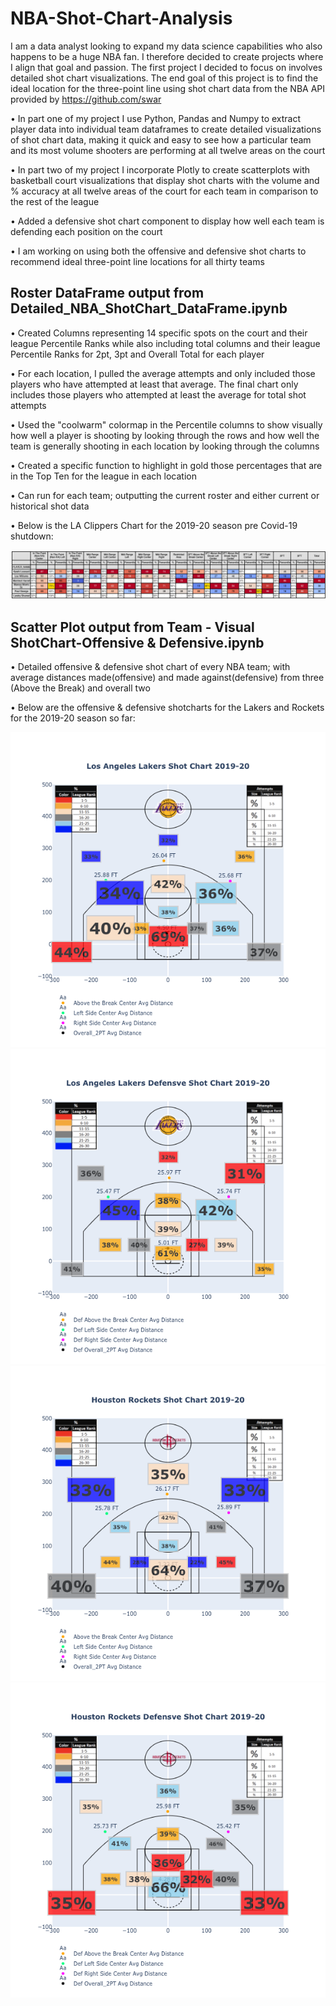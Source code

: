 # NBA-Shot-Chart-Analysis #

I am a data analyst looking to expand my data science capabilities who also happens to be a huge NBA fan. I therefore decided to create projects where I align that goal and passion. The first project I decided to focus on involves detailed shot chart visualizations. The end goal of this project is to find the ideal location for the three-point line using shot chart data from the NBA API provided by https://github.com/swar

•	In part one of my project I use Python, Pandas and Numpy to extract player data into individual team dataframes to create detailed visualizations of shot chart data, making it quick and easy to see how a particular team and its most volume shooters are performing at all twelve areas on the court

•	In part two of my project I incorporate Plotly to create scatterplots with basketball court visualizations that display shot charts with the volume and % accuracy at all twelve areas of the court for each team in comparison to the rest of the league

•	Added a defensive shot chart component to display how well each team is defending each position on the court

•	I am working on using both the offensive and defensive shot charts to recommend ideal three-point line locations for all thirty teams


## Roster DataFrame output from Detailed_NBA_ShotChart_DataFrame.ipynb

• Created Columns representing 14 specific spots on the court and their league Percentile Ranks while also including total columns and their league Percentile Ranks for 2pt, 3pt and Overall Total for each player

• For each location, I pulled the average attempts and only included those players who have attempted at least that average.
The final chart only includes those players who attempted at least the average for total shot attempts

• Used the "coolwarm" colormap in the Percentile columns to show visually how well a player is shooting by looking through the rows and how well the team is generally shooting in each location by looking through the columns

• Created a specific function to highlight in gold those percentages that are in the Top Ten for the league in each location

• Can run for each team; outputting the current roster and either current or historical shot data

• Below is the LA Clippers Chart for the 2019-20 season pre Covid-19 shutdown:


![Alt text](https://github.com/jkalter86/NBA-Shot-Chart-Analysis/blob/master/LA%20Clippers.png)

## Scatter Plot output from Team - Visual ShotChart-Offensive & Defensive.ipynb
• Detailed offensive & defensive shot chart of every NBA team; with average distances made(offensive) and made against(defensive) from three (Above the Break) and overall two

• Below are the offensive & defensive shotcharts for the Lakers and Rockets for the 2019-20 season so far:

![Alt text](https://github.com/jkalter86/NBA-Shot-Chart-Analysis/blob/master/Los%20Angeles%20Lakers%20Shot%20Chart.png)
![Alt text](https://github.com/jkalter86/NBA-Shot-Chart-Analysis/blob/master/Los%20Angeles%20Lakers%20Shot%20Chart-Defensive.png)
![Alt text](https://github.com/jkalter86/NBA-Shot-Chart-Analysis/blob/master/Houston%20Rockets%20Shot%20Chart.png)
![Alt text](https://github.com/jkalter86/NBA-Shot-Chart-Analysis/blob/master/Houston%20Rockets%20Shot%20Chart-Defensive.png)
